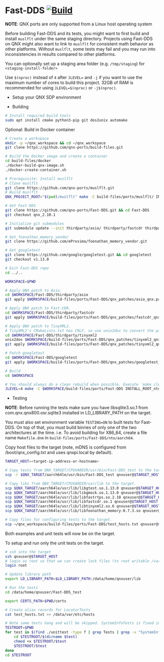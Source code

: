 # Fast-DDS [![Build](https://github.com/qnx-ports/build-files/actions/workflows/Fast-DDS.yml/badge.svg)](https://github.com/qnx-ports/build-files/actions/workflows/Fast-DDS.yml)

**NOTE**: QNX ports are only supported from a Linux host operating system

Before building Fast-DDS and its tests, you might want to first build and install `muslflt`
under the same staging directory. Projects using Fast-DDS on QNX might also want to link to
`muslflt` for consistent math behavior as other platforms. Without `muslflt`, some tests
may fail and you may run into inconsistencies in results compared to other platforms.

You can optionally set up a staging area folder (e.g. `/tmp/staging`) for `<staging-install-folder>`

Use `$(nproc)` instead of `4` after `JLEVEL=` and `-j` if you want to use the maximum number of cores to build this project.
32GB of RAM is recommended for using `JLEVEL=$(nproc)` or `-j$(nproc)`.
- Setup your QNX SDP environment

- Building

```bash
# Install required build tools
sudo apt install cmake python3-pip git dos2unix automake
```

Optional: Build in Docker container
```bash
# Create a workspace
mkdir -p ~/qnx_workspace && cd ~/qnx_workspace
git clone https://github.com/qnx-ports/build-files.git

# Build the Docker image and create a container
cd build-files/docker
./docker-build-qnx-image.sh
./docker-create-container.sh
```

```bash
# Prerequisite: Install muslflt
# Clone muslflt
git clone https://github.com/qnx-ports/muslflt.git
# Build muslflt
QNX_PROJECT_ROOT="$(pwd)/muslflt" make -C build-files/ports/muslflt/ INSTALL_ROOT_nto=<staging-install-folder> USE_INSTALL_ROOT=true install -j4

# Get Fast-DDS
git clone https://github.com/qnx-ports/Fast-DDS.git && cd Fast-DDS
git checkout qnx_2.10.1

# Initialize git submodules
git submodule update --init thirdparty/asio/ thirdparty/fastcdr thirdparty/tinyxml2/

# Get foonathan_memory_vendor
git clone https://github.com/eProsima/foonathan_memory_vendor.git

# Get googletest
git clone https://github.com/google/googletest.git && cd googletest
git checkout v1.13.0

# Exit Fast-DDS repo
cd ../..

WORKSPACE=$PWD

# Apply QNX patch to Asio.
cd $WORKSPACE/Fast-DDS/thirdparty/asio
git apply $WORKSPACE/build-files/ports/Fast-DDS/qnx_patches/asio_qnx.patch

# Apply QNX patch to Fast-CDR.
cd $WORKSPACE/Fast-DDS/thirdparty/fastcdr
git apply $WORKSPACE/build-files/ports/Fast-DDS/qnx_patches/fastcdr_qnx.patch

# Apply QNX patch to TinyXML2.
# TinyXML2's CMakeLists.txt has CRLF, so use unix2dos to convert the patch to CRLF.
cd $WORKSPACE/Fast-DDS/thirdparty/tinyxml2
unix2dos $WORKSPACE/build-files/ports/Fast-DDS/qnx_patches/tinyxml2_qnx.patch
git apply $WORKSPACE/build-files/ports/Fast-DDS/qnx_patches/tinyxml2_qnx.patch

# Patch googletest
cd $WORKSPACE/Fast-DDS/googletest
git apply $WORKSPACE/build-files/ports/Fast-DDS/qnx_patches/googletest_qnx.patch

# Build
cd $WORKSPACE

# You should always do a clean rebuild when possible. Execute `make clean` before any before is always recommanded
JLEVEL=4 make -C $WORKSPACE/build-files/ports/Fast-DDS INSTALL_ROOT_nto=<staging-install-folder> USE_INSTALL_ROOT=true install
```

- Testing

**NOTE**: Before running the tests make sure you have libsqlite3.so.1 from
com.qnx.qnx800.osr.sqlite3 installed in LD_LIBRARY_PATH on the target.

You must also set environment variable `TESTING=ON` to built tests for Fast-DDS. On top of that, you must build binries of only one of the two architectures at the time. i.e. To avoid building for X86_64, create a file name `Makefile.dnm` in `build-files/ports/Fast-DDS/nto/aarch64`. 

Copy host files to the target (note, mDNS is configured from
/boot/qnx_config.txt and uses qnxpi.local by default).
```bash
TARGET_HOST=<target-ip-address-or-hostname>

# Copy tests from QNX_TARGET/CPUVARDIR/usr/bin/Fast-DDS_test to the target.
scp -r $QNX_TARGET/aarch64le/usr/bin/Fast-DDS_test qnxuser@$TARGET_HOST:/data/home/qnxuser

# Copy libs from QNX_TARGET/CPUVARDIR/usr/lib to the target.
scp $QNX_TARGET/aarch64le/usr/lib/libgtest.so.1.13.0 qnxuser@$TARGET_HOST:/data/home/qnxuser/lib
scp $QNX_TARGET/aarch64le/usr/lib/libgmock.so.1.13.0 qnxuser@$TARGET_HOST:/data/home/qnxuser/lib
scp $QNX_TARGET/aarch64le/usr/lib/libfastrtps.so.2.10 qnxuser@$TARGET_HOST:/data/home/qnxuser/lib
scp $QNX_TARGET/aarch64le/usr/lib/libfastcdr.so.1 qnxuser@$TARGET_HOST:/data/home/qnxuser/lib
scp $QNX_TARGET/aarch64le/usr/lib/libtinyxml2.so.6 qnxuser@$TARGET_HOST:/data/home/qnxuser/lib
scp $QNX_TARGET/aarch64le/usr/lib/libfoonathan_memory-0.7.3.so qnxuser@$TARGET_HOST:/data/home/qnxuser/lib

# Copy files for configuring tests to the target.
scp ~/qnx_workspace/build-files/ports/Fast-DDS/test_hosts.txt qnxuser@$TARGET_HOST:/data/home/qnxuser/Fast-DDS_test
```

Both examples and unit tests will now be on the target.

To setup and run only the unit tests on the target.
```bash
# ssh into the target
ssh qnxuser@$TARGET_HOST
# login as root so that we can create lock files (to root writable /var/lock)
login root

# Update library path
export LD_LIBRARY_PATH=$LD_LIBRARY_PATH:/data/home/qnxuser/lib

# Run the tests
cd /data/home/qnxuser/Fast-DDS_test

export CERTS_PATH=$PWD/certs

# Create alias records for LocatorTests
cat test_hosts.txt >> /data/var/etc/hosts

# Note some tests hang and will be skipped. SystemInfoTests is fixed in 8.0.2.
TESTROOT=$PWD
for test in $(find ./unittest -type f | grep Tests | grep -v "SystemInfoTests") ; do
    cd $TESTROOT/$(dirname $test)
    chmod +x $TESTROOT/$test
    $TESTROOT/$test
done
cd $TESTROOT
```